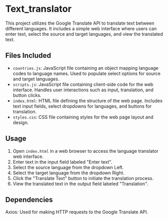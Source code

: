 # Text_translator
This project utilizes the Google Translate API to translate text between different languages. It includes a simple web interface where users can enter text, select the source and target languages, and view the translated text.

## Files Included

- `countries.js`: JavaScript file containing an object mapping language codes to language names. Used to populate select options for source and target languages.
- `scripts.js`: JavaScript file containing client-side code for the web interface. Handles user interactions such as input, translation, and button clicks.
- `index.html`: HTML file defining the structure of the web page. Includes text input fields, select dropdowns for languages, and buttons for translation.
- `styles.css`: CSS file containing styles for the web page layout and design.

## Usage

1. Open `index.html` in a web browser to access the language translator web interface.
2. Enter text in the input field labeled "Enter text".
3. Select the source language from the dropdown Left.
4. Select the target language from the dropdown Right.
5. Click the "Translate Text" button to initiate the translation process.
6. View the translated text in the output field labeled "Translation".

## Dependencies
Axios: Used for making HTTP requests to the Google Translate API.
